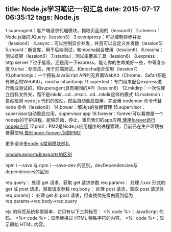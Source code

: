 title: Node.js学习笔记一:包汇总
date: 2015-07-17 06:35:12
tags: Node.js
---

1.superagent：客户端请求代理模块，抓取页面用的（lession3）
2.cheerio：Node.js版的JQuery（lession3）
3.eventproxy：可以控制异步并发（lession4）
4.async：可以控制异步并发，并且可以自定义并发数（lession5）
5.should：断言库，用于后端测试，和mocha组合使用（lession6）
6.mocha：测试框架（lession6）
7.istanbul：测试率覆盖工具（lession6）
8.express：http server？过于低级，还是用一下express，能让你的生命美好一些，中等复杂度
9.chai：断言库，用于前端测试，和mocha组合使用（lession7）
10.phantomjs：一个拥有JavaScript API的无界面WebKit（Chrome、Safari都是有界面的WebKit），mocha-phantomjs
11.supertest：专门用来配合express进行集成测试的，和superagent具有相同的API（lession8）
12.mkdirp：一次性建立目标文件夹，而不是mkdir...cd...mkdir...cd...mkdir这样的模式
13.nodemon：自动检测 node.js 代码的改动，然后自动重启应用，完全用 nodemon 命令代替 node 命令（lession8）
14.bower：解决js的依赖管理
15.supervisor：supervisor自动重启应用，supervisor app
16.forever：forever可以看做是一个nodejs的守护进程，能够启动，停止，重启我们的app应用,[使用forever运行nodejs应用](http://tcrct.iteye.com/blog/2043644)
17.pm2：PM2是Node.js应用程序的进程管理，目前已在生产环境被普遍使用,[告别node-forever,拥抱PM2](http://www.oschina.net/translate/goodbye-node-forever-hello-pm2?cmp)

更多请点击[node.js常用模块巡礼](http://www.douban.com/note/303902955/)

[module.exports和exports的区别](http://zihua.li/2012/03/use-module-exports-or-exports-in-node)

npm i --save 与 npm i --save-dev 的区别，devDependencies与dependencies的区别

req.query： 处理 get 请求，获取 get 请求参数
req.params： 处理 /:xxx 形式的 get 或 post 请求，获取请求参数
req.body： 处理 post 请求，获取 post 请求体
req.param()： 处理 get 和 post 请求，但查找优先级由高到低为 req.params→req.body→req.query

ejs 的标签系统非常简单，它只有以下三种标签：
<% code %>：JavaScript 代码。
<%= code %>：显示替换过 HTML 特殊字符的内容。
<%- code %>：显示原始 HTML 内容。